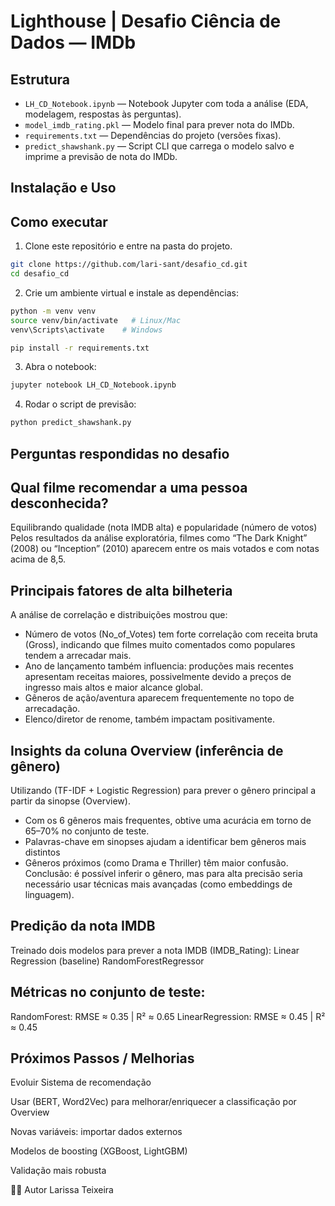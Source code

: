 # Lighthouse | Desafio Ciência de Dados — IMDb

## Estrutura

- `LH_CD_Notebook.ipynb` — Notebook Jupyter com toda a análise (EDA, modelagem, respostas às perguntas).
- `model_imdb_rating.pkl` — Modelo final para prever nota do IMDb.
- `requirements.txt` — Dependências do projeto (versões fixas).
- `predict_shawshank.py` — Script CLI que carrega o modelo salvo e imprime a previsão de nota do IMDb.

## Instalação e Uso
## Como executar

1. Clone este repositório e entre na pasta do projeto.

```bash
git clone https://github.com/lari-sant/desafio_cd.git
cd desafio_cd
```

2. Crie um ambiente virtual e instale as dependências:

```bash
python -m venv venv
source venv/bin/activate   # Linux/Mac
venv\Scripts\activate    # Windows

pip install -r requirements.txt
```

3. Abra o notebook:

```bash
jupyter notebook LH_CD_Notebook.ipynb
```

4. Rodar o script de previsão:

```bash
python predict_shawshank.py
```



  ## Perguntas respondidas no desafio

## Qual filme recomendar a uma pessoa desconhecida?

Equilibrando qualidade (nota IMDB alta) e popularidade (número de votos)
Pelos resultados da análise exploratória, filmes como “The Dark Knight” (2008) ou “Inception” (2010) aparecem entre os mais votados e com notas acima de 8,5.

## Principais fatores de alta bilheteria

A análise de correlação e distribuições mostrou que:
- Número de votos (No_of_Votes) tem forte correlação com receita bruta (Gross), indicando que filmes muito comentados como populares tendem a arrecadar mais.
- Ano de lançamento também influencia: produções mais recentes apresentam receitas maiores, possivelmente devido a preços de ingresso mais altos e maior alcance global.
- Gêneros de ação/aventura aparecem frequentemente no topo de arrecadação.
- Elenco/diretor de renome, também impactam positivamente.

## Insights da coluna Overview (inferência de gênero)

Utilizando (TF-IDF + Logistic Regression) para prever o gênero principal a partir da sinopse (Overview).
- Com os 6 gêneros mais frequentes, obtive uma acurácia em torno de 65–70% no conjunto de teste.
- Palavras-chave em sinopses ajudam a identificar bem gêneros mais distintos
- Gêneros próximos (como Drama e Thriller) têm maior confusão.
Conclusão: é possível inferir o gênero, mas para alta precisão seria necessário usar técnicas mais avançadas (como embeddings de linguagem).

## Predição da nota IMDB

Treinado dois modelos para prever a nota IMDB (IMDB_Rating):
Linear Regression (baseline)
RandomForestRegressor 

## Métricas no conjunto de teste:

RandomForest: RMSE ≈ 0.35 | R² ≈ 0.65
LinearRegression: RMSE ≈ 0.45 | R² ≈ 0.45

## Próximos Passos / Melhorias

Evoluir Sistema de recomendação

Usar (BERT, Word2Vec) para melhorar/enriquecer a classificação por Overview

Novas variáveis: importar dados externos 

Modelos de boosting (XGBoost, LightGBM)

Validação mais robusta


👩‍💻 Autor
Larissa Teixeira

